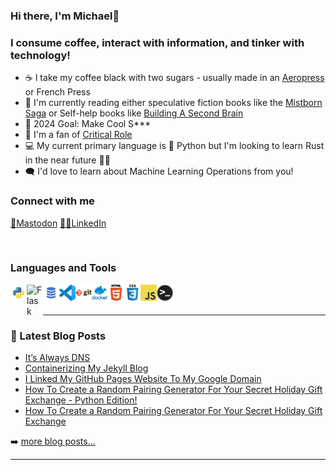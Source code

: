 ### Hi there, I'm Michael👋

### I consume coffee, interact with information, and tinker with technology!

- ☕ I take my coffee black with two sugars - usually made in an [Aeropress](https://aeropress.com/) or French Press
- 📕 I'm currently reading either speculative fiction books like the [Mistborn Saga](https://www.goodreads.com/series/40910-the-mistborn-saga) or Self-help books like [Building A Second Brain](https://www.goodreads.com/book/show/59616977-building-a-second-brain?from_search=true&from_srp=true&qid=9Zr5Ey8zSi&rank=1)
- 🥅 2024 Goal: Make Cool S***
- 🎲 I'm a fan of [Critical Role](https://critrole.com/)
- 💻 My current primary language is 🐍 Python but I'm looking to learn Rust in the near future 🦀👀
- 🗨 I'd love to learn about Machine Learning Operations from you! 

### Connect with me

<a rel="me" href="https://hachyderm.io/@CodeAndCoffee">🐘Mastodon</a>
<a href="https://www.linkedin.com/in/michaelabarrows">👨‍🏫LinkedIn</a>


<br />

### Languages and Tools
<img align="left" alt="Python" width="26px" src="https://raw.githubusercontent.com/github/explore/80688e429a7d4ef2fca1e82350fe8e3517d3494d/topics/python/python.png" />
<img align="left" alt="Flask" width="26px" src="https://repository-images.githubusercontent.com/596892/cc2c69ec-9251-4b33-8283-b86a8659c9cb" />
<img align="left" alt="SQL" width="26px" src="https://raw.githubusercontent.com/github/explore/80688e429a7d4ef2fca1e82350fe8e3517d3494d/topics/sql/sql.png" />
<img align="left" alt="Visual Studio Code" width="26px" src="https://raw.githubusercontent.com/github/explore/80688e429a7d4ef2fca1e82350fe8e3517d3494d/topics/visual-studio-code/visual-studio-code.png" />
<img align="left" alt="Git" width="26px" src="https://raw.githubusercontent.com/github/explore/80688e429a7d4ef2fca1e82350fe8e3517d3494d/topics/git/git.png" />
<img align="left" alt="Docker" width="26px" src="https://raw.githubusercontent.com/github/explore/80688e429a7d4ef2fca1e82350fe8e3517d3494d/topics/docker/docker.png" />
<img align="left" alt="HTML5" width="26px" src="https://raw.githubusercontent.com/github/explore/80688e429a7d4ef2fca1e82350fe8e3517d3494d/topics/html/html.png" />
<img align="left" alt="CSS3" width="26px" src="https://raw.githubusercontent.com/github/explore/80688e429a7d4ef2fca1e82350fe8e3517d3494d/topics/css/css.png" />
<img align="left" alt="Javascript" width="26px" src="https://raw.githubusercontent.com/github/explore/80688e429a7d4ef2fca1e82350fe8e3517d3494d/topics/javascript/javascript.png" />
<img align="left" alt="Terminal" width="26px" src="https://raw.githubusercontent.com/github/explore/80688e429a7d4ef2fca1e82350fe8e3517d3494d/topics/terminal/terminal.png" />
<br />
<br />

---

### 📕 Latest Blog Posts

<!-- BLOG-POST-LIST:START -->
- [It’s Always DNS](http://codecoffee.org/lessons%20learned/2023/10/03/It's-Always-DNS.html)
- [Containerizing My Jekyll Blog](http://codecoffee.org/show%20and%20tell/2023/09/18/Containerizing-My-Jekyll-Blog-With-CI-CD.html)
- [I Linked My GitHub Pages Website To My Google Domain](http://codecoffee.org/tutorial/2023/02/17/Link-GitHub-Pages-And-Google-Domains.html)
- [How To Create a Random Pairing Generator For Your Secret Holiday Gift Exchange - Python Edition!](http://codecoffee.org/tutorial/2022/12/06/Creating-A-Random-Secret-Santa-Generator-Python.html)
- [How To Create a Random Pairing Generator For Your Secret Holiday Gift Exchange](http://codecoffee.org/tutorial/2020/11/03/Creating-A-Random-Secret-Santa-Generator.html)
<!-- BLOG-POST-LIST:END -->

➡️ [more blog posts...](https://mbarrows20.github.io/Home/)

---

